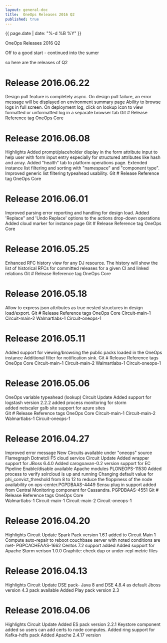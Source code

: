 ```yaml
---
layout: general-doc
title:  OneOps Releases 2016 Q2
published: true
---
```


{{ page.date | date: "%-d %B %Y" }}
<div class="blogtitle">OneOps Releases 2016 Q2</div>

Off to a good start - continued into the sumer

<!--more-->

so here are the releases of Q2


# Release 2016.06.22


Design pull feature is completely async. On design pull failure, an error message will be displayed on environment summary page
Ability to browse logs in full screen. On deployment log, click on lookup icon to view formatted or unformatted log in a separate browser tab 
Git # Release Reference tag
OneOps Core

# Release 2016.06.08

Highlights
Added prompt/placeholder display in the form attribute input to help user with form input entry especially for structured attributes like hash and array.
Added "health" tab to platform operations page. Extended instance list filtering and sorting with "namespace" and "component type". Improved generic list filtering typeahead usability.
Git # Release Reference tag
OneOps Core

# Release 2016.06.01

Improved parsing error reporting and handling for design load.
Added  'Replace" and 'Undo Replace' options to the actions drop-down operations
 Added cloud marker for instance page
Git # Release Reference tag
OneOps Core

# Release 2016.05.25

Enhanced RFC history view for any DJ resource. The history will show the list of historical RFCs for committed releases for a given CI and linked relations 
Git # Release Reference tag
OneOps Core

# Release 2016.05.18

Allow to express json attributes as true nested structures in design load/export.
Git # Release Reference tags
OneOps Core
Circuit-main-1
Circuit-main-2
Walmartlabs-1
Circuit-oneops-1

# Release 2016.05.11

Added support for viewing/browsing the public packs loaded in the OneOps instance 
Additional filter for notification sink.
Git # Release Reference tags
OneOps Core
Circuit-main-1
Circuit-main-2
Walmartlabs-1
Circuit-oneops-1

# Release 2016.05.06

OneOps variable typeahead (lookup)
Circuit Update
Added support for logstash version 2.2.2 
added process monitoring for storm  
added netscaler gslb site support for azure sites  
Git # Release Reference tags
OneOps Core
Circuit-main-1
Circuit-main-2
Walmartlabs-1
Circuit-oneops-1

# Release 2016.04.27

Improved error message
New Circuits available under "oneops" source
Flamegraph
Dotnetcli
F5 cloud service
Circuit Update
Added wrapper support for JBoss 6.4.0
Added  carogoavan-0.2 version support for EC Pipeline
Enable/disable available Apache modules PLONEOPS-11530
Added process to verify solrcloud is up and running
Changing default value for phi_convict_threshold from 8 to 12 to reduce the floppiness of the node availability on ops-center.PGPDBAAS-4449
Sensu plug in support added from Central Monitoring component for Cassandra. PGPDBAAS-4551
Git # Release Reference tags
OneOps Core  
Walmartlabs-1
Circuit-main-1
Circuit-main-2
Circuit-oneops-1

# Release 2016.04.20

Highlights
Circuit Update
Spark Pack version 1.6.1 added to Circuit Main 1
Compute auto-repair to reboot couchbase server with noted conditions are met- PGPCACHEAAS-1662
 Centos 7.2 support added
Added support for Apache Storm verison 1.0.0
Graphite: check dup or under-repl metric files

# Release 2016.04.13

Highlights
Circuit Update
DSE pack- Java 8 and DSE 4.8.4 as default
Jboss version 4.3 pack available
Added Play pack version 2.3

# Release 2016.04.06

Highlights
Circuit Update
Added ES pack version 2.2.1
Keystore component  added so users can add certs to node computes.
Added ring support for Kafka-hdfs pack
Added Apache 2.4.17 version 
